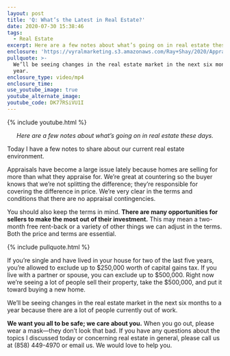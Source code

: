 ```yaml
---
layout: post
title: 'Q: What’s the Latest in Real Estate?'
date: 2020-07-30 15:38:46
tags:
  - Real Estate
excerpt: Here are a few notes about what’s going on in real estate these days.
enclosure: 'https://vyralmarketing.s3.amazonaws.com/Ray+Shay/2020/Appraisals+7.30.2020.mp4'
pullquote: >-
  We’ll be seeing changes in the real estate market in the next six months to a
  year.
enclosure_type: video/mp4
enclosure_time:
use_youtube_image: true
youtube_alternate_image:
youtube_code: DK77RSiVU1I
---
```


{% include youtube.html %}

<p style="text-align: center;"><em>Here are a few notes about what’s going on in real estate these days.</em></p>

Today I have a few notes to share about our current real estate environment.

Appraisals have become a large issue lately because homes are selling for more than what they appraise for. We’re great at countering so the buyer knows that we’re not splitting the difference; they’re responsible for covering the difference in price. We’re very clear in the terms and conditions that there are no appraisal contingencies.&nbsp;

You should also keep the terms in mind. **There are many opportunities for sellers to make the most out of their investment.** This may mean a two-month free rent-back or a variety of other things we can adjust in the terms. Both the price and terms are essential.

{% include pullquote.html %}

If you’re single and have lived in your house for two of the last five years, you’re allowed to exclude up to $250,000 worth of capital gains tax. If you live with a partner or spouse, you can exclude up to $500,000. Right now we’re seeing a lot of people sell their property, take the $500,000, and put it toward buying a new home.

We’ll be seeing changes in the real estate market in the next six months to a year because there are a lot of people currently out of work.

**We want you all to be safe; we care about you.** When you go out, please wear a mask—they don’t look that bad. If you have any questions about the topics I discussed today or concerning real estate in general, please call us at (858) 449-4970 or email us. We would love to help you.
